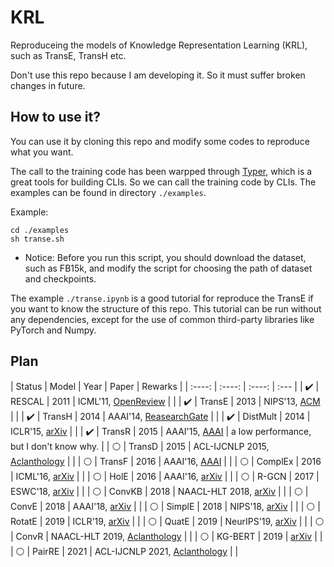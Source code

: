 # KRL

Reproduceing the models of Knowledge Representation Learning (KRL), such as TransE, TransH etc.

Don't use this repo because I am developing it. So it must suffer broken changes in future.

## How to use it?

You can use it by cloning this repo and modify some codes to reproduce what you want.

The call to the training code has been warpped through [Typer](https://typer.tiangolo.com/), which is a great tools for building CLIs. So we can call the training code by CLIs. The examples can be found in directory `./examples`.

Example:

```shell
cd ./examples
sh transe.sh
```

+ Notice: Before you run this script, you should download the dataset, such as FB15k, and modify the script for choosing the path of dataset and checkpoints.

The example `./transe.ipynb` is a good tutorial for reproduce the TransE if you want to know the structure of this repo. This tutorial can be run without any dependencies, except for the use of common third-party libraries like PyTorch and Numpy.

## Plan

| Status |  Model   | Year | Paper  | Rewarks |
|  :----:  | :----:  | :----: | :--- |
| :heavy_check_mark:  | RESCAL | 2011 | ICML'11, [OpenReview](https://openreview.net/forum?id=H14QEiZ_WS) | |
| :heavy_check_mark:  | TransE | 2013 | NIPS'13, [ACM](http://dl.acm.org/doi/10.5555/2999792.2999923) | |
| :heavy_check_mark:  | TransH | 2014 | AAAI'14, [ReasearchGate](https://www.researchgate.net/publication/319207032_Knowledge_Graph_Embedding_by_Translating_on_Hyperplanes) | |
| :heavy_check_mark: | DistMult | 2014 | ICLR'15, [arXiv](http://arxiv.org/abs/1412.6575) | |
| :heavy_check_mark: | TransR | 2015 | AAAI'15, [AAAI](https://ojs.aaai.org/index.php/AAAI/article/view/9491) | a low performance, but I don't know why. |
| :white_circle: | TransD | 2015 | ACL-IJCNLP 2015, [Aclanthology](https://aclanthology.org/P15-1067) | |
| :white_circle: | TransF | 2016 | AAAI'16, [AAAI](https://www.aaai.org/ocs/index.php/KR/KR16/paper/view/12887) | |
| :white_circle: | ComplEx | 2016 | ICML'16, [arXiv](http://arxiv.org/abs/1606.06357) | |
| :white_circle: | HolE | 2016 | AAAI'16, [arXiv](http://arxiv.org/abs/1510.04935) | |
| :white_circle: | R-GCN | 2017 | ESWC'18, [arXiv](http://arxiv.org/abs/1703.06103) | |
| :white_circle: | ConvKB | 2018 | NAACL-HLT 2018, [arXiv](http://arxiv.org/abs/1712.02121) | |
| :white_circle: | ConvE | 2018 | AAAI'18, [arXiv](http://arxiv.org/abs/1707.01476) | |
| :white_circle: | SimplE | 2018 | NIPS'18, [arXiv](http://arxiv.org/abs/1802.04868) | |
| :white_circle: | RotatE | 2019 | ICLR'19, [arXiv](http://arxiv.org/abs/1902.10197) | |
| :white_circle: | QuatE | 2019 | NeurIPS'19, [arXiv](http://arxiv.org/abs/1904.10281) | |
| :white_circle: | ConvR | NAACL-HLT 2019, [Aclanthology](https://aclanthology.org/N19-1103) | |
| :white_circle: | KG-BERT | 2019 | [arXiv](http://arxiv.org/abs/1909.03193) | |
| :white_circle: | PairRE | 2021 | ACL-IJCNLP 2021, [Aclanthology](https://aclanthology.org/2021.acl-long.336) | |
